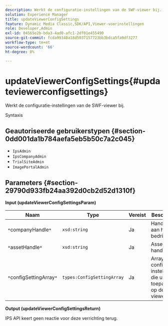```yaml
---
description: Werkt de configuratie-instellingen van de SWF-viewer bij.
solution: Experience Manager
title: updateViewerConfigSettings
feature: Dynamic Media Classic,SDK/API,Viewer-voorinstellingen
role: Developer,Admin
exl-id: 04565e2b-bda3-4ad0-afc1-2df01e455490
source-git-commit: fcda99340a18d5037157723bb3bdca5fa9df3277
workflow-type: tm+mt
source-wordcount: '66'
ht-degree: 0%

---
```


# updateViewerConfigSettings{#updateviewerconfigsettings}

Werkt de configuratie-instellingen van de SWF-viewer bij.

Syntaxis

## Geautoriseerde gebruikerstypen {#section-0dd001da1b784aefa5eb5b50c7a2c045}

* `IpsAdmin`
* `IpsCompanyAdmin`
* `TrialSiteAdmin`
* `ImagePortalAdmin`

## Parameters {#section-29790d933fb24aa392d0cb2d52d1310f}

**Input (updateViewerConfigSettingsParam)**

| Naam | Type | Vereist | Beschrijving |
|---|---|---|---|
| `*`companyHandle`*` | `xsd:string` | Ja | Handgreep aan het bedrijf. |
| `*`assetHandle`*` | `xsd:string` | Ja | Asset handle. |
| `*`configSettingArray`*` | `types:ConfigSettingArray` | Ja | Array met configuratie-instellingen die u wilt toepassen op de viewer. |

**Output (updateViewerConfigSettingsReturn)**

IPS API keert geen reactie voor deze verrichting terug.
